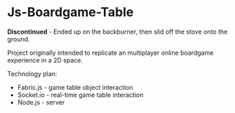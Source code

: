 # Js-Boardgame-Table

**Discontinued** - Ended up on the backburner, then slid off the stove onto the ground.

Project originally intended to replicate an multiplayer online boardgame experience in a 2D space.

Technology plan:
* Fabric.js - game table object interaction
* Socket.io - real-time game table interaction
* Node.js - server


